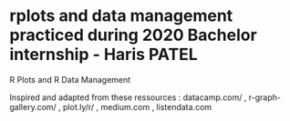 # rplots and data management practiced during 2020 Bachelor internship - Haris PATEL
R Plots and R Data Management

Inspired and adapted from these ressources :
datacamp.com/ , r-graph-gallery.com/ , plot.ly/r/ , medium.com , listendata.com
